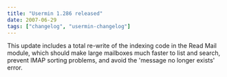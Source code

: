 ```yaml
---
title: "Usermin 1.286 released"
date: 2007-06-29
tags: ["changelog", "usermin-changelog"]
---
```


This update includes a total re-write of the indexing code in the Read Mail module, which should make large mailboxes much faster to list and search, prevent IMAP sorting problems, and avoid the 'message no longer exists' error.
